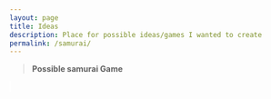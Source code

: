 ```yaml
---
layout: page
title: Ideas
description: Place for possible ideas/games I wanted to create
permalink: /samurai/
---
```


> **Possible samurai Game**


<style>
    #canvas {
        margin: 0;
        border: 1px solid white;
        background: skyblue;
    }
</style>
<canvas id="canvas"></canvas>
<script>
    // Create empty canvas
    let canvas = document.getElementById('canvas');
    let c = canvas.getContext('2d');
    let fullScreen = false;
    // Set the canvas dimensions
    if(fullScreen == true){
    }else{
        canvas.width = 650;
        canvas.height = 400;
    }
    canvas.style.webkitFilter = "blur(0.25px)";
    // Set gravity value
    let gravity = 1.5;
    // Facing Value | true = right, false = left
    let facing = false;
    // Game start
    let gamestarted = false;
    // Score
    let score = 0;
    let highscore = 0;
    // Spawn Location
    let pSpawnX = 100;
    let pSpawnY = 200;
    // Health
    let lives = 3;
    let dmgDebounce = 0;
    let swordSound = 0;
    // Ultimate
    let ultActive = false;
    let ultPercentage = 0;
    let ultMaxPercentage = 100;
    let ultPercentageInc = 20;
    let ultBind = "f";
    let ultBlurDebounce = 0;
    //Menu debounce
    let menuDebounce = 0;
    // Enemy Speed
    let enemySpeed = 0.25;
    let enemyCap = 3;
    // Define the Player class
    class Player {
        constructor() {
            // Initial position and velocity of the player
            this.position = {
                x: pSpawnX,
                y: pSpawnY
            };
            this.velocity = {
                x: 0,
                y: 0
            };
            // Dimensions of the player
            this.width = 30;
            this.height = 30;
            }
        // Method to draw the player on the canvas
        draw() {
            c.fillStyle = 'light green';
            c.fillRect(this.position.x, this.position.y, this.width, this.height);
        }
        // Method to update the player position and velocity
        update() {
            this.draw();
            this.position.y += this.velocity.y;
            this.position.x += this.velocity.x;
            // Apply gravity if player is not at the bottom
            if (this.position.y + this.height + this.velocity.y <= canvas.height)
                this.velocity.y += gravity;
            else
                this.velocity.y = 0;
        }
    }
    class Enemy {
        constructor(image) {
            // Initial position and velocity of the enemy
            this.position = {
                x: 500,
                y: 200
            };
            this.velocity = {
                x: 0,
                y: 0
            };
            // Dimensions of the enemy
            this.image = image;
            this.width = 30;
            this.height = 30;
        }
        // Method to draw the enemy on the canvas
        draw() {
            c.drawImage(this.image, this.position.x, this.position.y);
        }
        // Method to update the enemy position and velocity
        update() {
            this.draw();
            this.position.y += this.velocity.y;
            this.position.x += this.velocity.x;
            // Apply gravity if enemy is not at the bottom
            if (this.position.y + this.height + this.velocity.y <= canvas.height - 35)  /////////////////CHANGE BACK TO this.position.y + this.height + this.velocity.y <= canvas.height ONCE GAME DONE
                this.velocity.y += gravity;
            else
                this.velocity.y = 0;
        }
    }
    //Make Sword
    class Sword {
        constructor(){
            this.position = {
                x: 100,
                y: 200
            };
            // Dimensions of the sword
            this.width = 5;
            this.height = 35;
        }
         // Method to draw the player on the canvas
        draw() {
            c.fillStyle = 'purple';
            c.fillRect(this.position.x, this.position.y, this.width, this.height);
        }
        // Method to update the player position and velocity
        update() {
            this.draw();
        }
    }
    //Text
    var ctx = canvas.getContext("2d");
    // Set the font style
    ctx.font = "20px monospace"; // You can customize the font size and type
    // Set the text color
    ctx.fillStyle = "black"; // You can customize the text color
    // Define the Platform class
    class Platform {
        constructor() {
            // Initial position of the platform
            this.position = {
                x: 0,
                y: 360
            }
            //this.image = image;
            this.width = 50000;
            this.height = 40;
        }
        // Method to draw the platform on the canvas
        draw() {
            c.fillStyle = 'green';
            c.fillRect(this.position.x, this.position.y, this.width, this.height);
        }
        update() {
            this.draw()
        }
    }
    //hearts
    class Heart {
        constructor(image) {
            // Initial position of the platform
            this.position = {
                x: 0,
                y: 0
            }
            this.image = image;
            this.width = 25;
            this.height = 25;
        }
        // Method to draw the platform on the canvas
        draw() {
            c.drawImage(this.image, this.position.x, this.position.y);
        }
        update() {
            this.draw()
        }
    }
    //healthpowerup
    class healthpowerup {
        constructor(image) {
            // Initial position of the platform
            this.position = {
                x: -100,
                y: -100
            }
            this.image = image;
            this.width = 25;
            this.height = 25;
        }
        // Method to draw the platform on the canvas
        draw() {
            c.drawImage(this.image, this.position.x, this.position.y);
        }
        update() {
            this.draw()
        }
    }
    // Define the Tube class
    class Tube {
        constructor(image) {
            // Initial position of the tube
            this.position = {
                x: 500,
                y: 180
            }
            this.image = image;
            this.width = 100;
            this.height = 120;
        }
        // Method to draw the tube on the canvas
        draw() {
            c.drawImage(this.image, this.position.x, this.position.y, this.width, this.height);
        }
    }
    // Define the BlockObject class
    class BlockObject {
         constructor() {
            // Initial position of the platform
            this.position = {
                x: 0,
                y: 0
            }
            //this.image = image;
            this.width = 100;
            this.height = 1000;
        }
        // Method to draw the platform on the canvas
        draw() {
            c.fillStyle = 'brown';
            c.fillRect(this.position.x, this.position.y, this.width, this.height);
        }
        update() {
            this.draw()
        }
    }
    //--
    // NEW CODE - CREATE GENERICOBJECT CLASS FOR THE BACKGROUND IMAGES
    //--
    class GenericObject {
        constructor({ x, y, image }) {
            this.position = {
                x,
                y
            };
            this.image = image;
            this.width = 760;
            this.height = 82;
        }
        // Method to draw the generic object on the canvas
        draw() {
            c.drawImage(this.image, this.position.x, this.position.y);
        }
    }
        // Load image sources
    let image = new Image();
    let imageTube = new Image();
    let imageBlock = new Image();
    //--
    // NEW CODE - ADD IMAGES FOR BACKGROUND
    //--
    let imageBackground = new Image();
    let imageHills = new Image();
    let imageEnemy = new Image();
    let imageHeart = new Image();
    image.src = 'https://samayass.github.io/samayaCSA/images/platform.png';
    imageTube.src = 'https://samayass.github.io/samayaCSA/images/tube.png';
    imageBlock.src = 'https://samayass.github.io/samayaCSA/images/box.png';
    imageHeart.src = '{{site.baseurl}}/images/8bitheartfix-removebg-preview.png';
    imageEnemy.src = '{{site.baseurl}}/images/8bitslime.png';
    //--
    function getRandomInt(max) {
        return Math.floor(Math.random() * max);
    }
    // NEW CODE - IMAGE URLS FOR BACKGROUND IMAGES
    //--
    imageBackground.src = 'https://samayass.github.io/samayaCSA/images/background.png';
    imageHills.src = '{{site.baseurl}}/images/Sonic_hedgehog_background.png'
    // Create instances of platform, tube, block object, and generic objects
    let platform = new Platform(image);
    let tube = new Tube(imageTube);
    let blockObject = new BlockObject(imageBlock);
    let sword = new Sword();
    //--
    // NEW CODE - CREATE ARRAY FOR GENERIC OBJECTS THEN ADD THE HILLS AND BACKGROUND
    //--
    let genericObjects = [
        new GenericObject({
            x:0, y:0, image: imageBackground
        }),
        new GenericObject({
            x:0, y:-150, image: imageHills
        }),
    ];
    function sound(src) {
        this.sound = document.createElement("audio");
        this.sound.src = src;
        this.sound.setAttribute("preload", "auto");
        this.sound.setAttribute("controls", "none");
        this.sound.style.display = "none";
        document.body.appendChild(this.sound);
        this.play = function(){
            this.sound.play();
        }
        this.stop = function(){
            this.sound.pause();
        }
    }
    player = new Player();
    enemy1 = new Enemy(imageEnemy);
    let enemyHealth1 = 3;
    enemy1.position.x = 800;
    enemy2 = new Enemy(imageEnemy);
    enemy2.position.x = 500;
    let enemyHealth2 = 3;
    enemy3 = new Enemy(imageEnemy);
    enemy3.position.x = 700;
    let enemyHealth3 = 3;
    enemy4 = new Enemy(imageEnemy);
    enemy4.position.x = 1000;
    let enemyHealth4 = 3;
    enemy5 = new Enemy(imageEnemy);
    enemy5.position.x = 1200;
    let enemyHealth5 = 3;
    sword = new Sword();
    heart1 = new Heart(imageHeart);
    heart1.position.x = 500;
    heart1.position.y = 40;
    heart2 = new Heart(imageHeart);
    heart2.position.x = 540;
    heart2.position.y = 40;
    heart3 = new Heart(imageHeart);
    heart3.position.x = 580;
    heart3.position.y = 40;
    healthpowerup1 = new healthpowerup(imageHeart);
    healthpowerup1Enabled = false;
    healthpowerup2 = new healthpowerup(imageHeart);
    healthpowerup2Enabled = false;
    healthpowerup3 = new healthpowerup(imageHeart);
    healthpowerup3Enabled = false;
    border1 = new BlockObject();
    border1.position.x = 0;
    border2 = new BlockObject();
    border2.position.x = 1240;
    let attackSound;
    let pickupSound;
    let damageSound;
    let swordhitSound;
    let loseSound;
    let gameMusic;
    let ultReadySound;
    let ultSound;
    let musicPlayed = false;
    // Define keys and their states
    let keys = {
        right: {
            pressed: false
        },
        left: {
            pressed: false
        }
    };
    //Sounds
    attackSound = new sound("{{site.baseurl}}/images/swinging-staff-whoosh.mp3");
    pickupSound = new sound("{{site.baseurl}}/images/pickup.mp3");
    damageSound = new sound("{{site.baseurl}}/images/ough.mp3");
    swordhitSound = new sound("{{site.baseurl}}/images/sword-hit.mp3");
    swordhitSound2 = new sound("{{site.baseurl}}/images/sword-hit.mp3");
    loseSound = new sound("{{site.baseurl}}/images/lose-sound.wav");
    ultReadySound = new sound("{{site.baseurl}}/images/ultimate-ready.mp3");
    ultSound = new sound("{{site.baseurl}}/images/ultimate.mp3");
    ultSound.volume = 2;
    gameMusic = new sound('{{site.baseurl}}/images/Dragon-Castle.mp3');
    gameMusic.loop = true;
    // Animation loop
    function animate() {
        requestAnimationFrame(animate);
        c.clearRect(0, 0, canvas.width, canvas.height);
        if(gamestarted == false){
            c.beginPath();
            c.roundRect(50, 50, 550, 300,3);
            c.stroke();
            c.lineWidth = 3;
            c.fillStyle = '#000000aa';
            c.fill();
            c.fillStyle = 'black';
            c.font = "30px monospace";
            c.textAlign = "center";
            c.fillText("Welcome To the samurai' Game",canvas.width/2,100);
            c.fillText("Press SPACE to continue",canvas.width/2,200);
            c.fillText("Highscore: " + highscore,canvas.width/2,270);
            c.fillText("Score: " + score,canvas.width/2,300);
            if(menuDebounce > 0){
                menuDebounce--;
            }
            addEventListener('keydown', ({ keyCode }) => {
                switch (keyCode) {
                    case 32:
                        if(gamestarted == false && menuDebounce == 0){
                        console.log('space');
                        gamestarted = true;
                        heart1.position.x = 500;
                        heart1.position.y = 40;
                        heart2.position.x = 540;
                        heart2.position.y = 40;
                        heart3.position.x = 580;
                        heart3.position.y = 40;
                        player.position.x = pSpawnX;
                        player.position.y = pSpawnY;
                        lives = 3;
                        enemyHealth1 = 3;
                        enemyHealth2 = 3;
                        enemyHealth3 = 3;
                        enemyHealth4 = 3;
                        enemyHealth5 = 3;
                        enemy1.position.y = 100;
                        enemy2.position.y = 1000;
                        enemy3.position.y = 1000;
                        enemy4.position.y = 1000;
                        enemy5.position.y = 1000;
                        enemy1.velocity.x = 0;
                        enemy1.velocity.y = 0;
                        enemy2.velocity.x = 0;
                        enemy2.velocity.y = 0;
                        enemy3.velocity.x = 0;
                        enemy3.velocity.y = 0;
                        enemy4.velocity.x = 0;
                        enemy4.velocity.y = 0;
                        enemy5.velocity.x = 0;
                        enemy5.velocity.y = 0;
                        healthpowerup1Enabled = false;
                        healthpowerup2Enabled = false;
                        healthpowerup3Enabled = false;
                        healthpowerup1.position.y = 1000;
                        healthpowerup2.position.y = 1000;
                        healthpowerup3.position.y = 1000;
                        ultPercentage = 0;
                        score = 0;
                        gameMusic.stop();
                        gameMusic.play();
                        break;
                        }
                }
            });
        }
        else if(gamestarted == true){
        //--
        // NEW CODE - DRAW GENERIC OBJECTS WITH FOR EACH LOOP
        //--
        genericObjects.forEach(genericObject => {
            genericObject.draw()
        });
        // Draw platform, player, tube, and block object
        player.update();
        sword.update();
        enemy1.update();
        enemy2.update();
        enemy3.update();
        enemy4.update();
        enemy5.update();
        border1.update();
        border2.update();
        platform.draw();
        c.fillStyle = "#000000aa";
        c.beginPath();
        c.roundRect(492.5,32.5,120,40,5);
        c.stroke();
        c.fill();
        heart1.update();
        heart2.update();
        heart3.update();
        healthpowerup1.update();
        healthpowerup2.update();
        healthpowerup3.update();
        //
        //Enemy AI
        enemyAI(enemy1);
        enemyAI(enemy2);
        enemyAI(enemy3);
        enemyAI(enemy4);
        enemyAI(enemy5);
        function enemyAI(enemy){
            if((player.position.x + player.width/2) > (enemy.position.x + enemy.width/2) && enemy.velocity.x < enemyCap){
                enemy.velocity.x += enemySpeed;
            }if((player.position.x + player.width/2) < (enemy.position.x + enemy.width/2) && enemy.velocity.x >-enemyCap){
                enemy.velocity.x -= enemySpeed;
            }
        }
        enemyHealthBar(enemy1,enemyHealth1);
        enemyHealthBar(enemy2,enemyHealth2);
        enemyHealthBar(enemy3,enemyHealth3);
        enemyHealthBar(enemy4,enemyHealth4);
        enemyHealthBar(enemy5,enemyHealth5);
        function enemyHealthBar(enemy,enemyHealth){
            c.fillStyle = "#000000aa";
            c.beginPath();
            c.roundRect(enemy.position.x + enemy.width/2 - 50/2, enemy.position.y - 10, 50, 7.5,5);
            c.stroke();
            c.fill();
            c.fillStyle = "lime";
            c.beginPath();
            c.roundRect(enemy.position.x + enemy.width/2 - 50/2, enemy.position.y - 9, 48 * (enemyHealth/3), 5, 5);
            c.stroke();
            c.fill();
        }
        //Player damage
        enemyCollision(enemy1);
        enemyCollision(enemy2);
        enemyCollision(enemy3);
        enemyCollision(enemy4);
        enemyCollision(enemy5);
        if(dmgDebounce > 0){
            dmgDebounce--;
        }
        function enemyCollision(enemy){
            if(isColliding(player, enemy) && dmgDebounce <=0){
                const enemypos = (enemy.position.x + enemy.width/2);
                const playerpos = (player.position.x + player.width/2);
                dmgDebounce = 15;
                //enemy.position.y = 200;
                //enemy.position.x = 500;
                player.velocity.y = -22.5;
                enemy.velocity.y = -20;
                if(enemypos > playerpos){
                    console.log("Contact Left");
                    player.velocity.x = -5;
                    enemy.velocity.x = 12;
                }else if(enemypos <= playerpos){
                    player.velocity.x = 5;
                    enemy.velocity.x = -12;
                    console.log("Contact Right");
                }
                damageSound.play();
                if(lives == 3){
                    heart3.position.y = -45;
                }else if (lives == 2){
                    heart2.position.y = -45
                }else if (lives == 1){
                    heart1.position.y = -45;
                    loseSound.play();
                    gameMusic.stop();
                    gameMusic.currentTime = 0;
                    if(score>highscore){
                        highscore = score;
                    }
                    gamestarted = false;
                    menuDebounce = 100;
                }
                lives--;
            }
        }
        healthpowerup1Enabled = healthCollision(healthpowerup1, healthpowerup1Enabled);
        healthpowerup2Enabled = healthCollision(healthpowerup2, healthpowerup2Enabled);
        healthpowerup3Enabled = healthCollision(healthpowerup3, healthpowerup3Enabled);
        function healthCollision(healthP, healthPActive){
            if(isColliding(player,healthP)){
                if(lives < 3){
                    pickupSound.play();
                    if(lives == 2){
                        healthP.position.y = -100;
                        heart3.position.y = 40;
                        healthPActive = false
                    }else if(lives == 1){
                        healthP.position.y = -100;
                        heart2.position.y = 40;
                        healthPActive = false
                    }
                    lives++;
                }
                console.log(lives);
                console.log(healthPActive);
            }
            return healthPActive;
        }
        //Move sword;
        if(facing == true){
            sword.position.y = player.position.y - 2;
            sword.position.x = (player.position.x + player.width/2) + 15;
        }else if(facing == false){
            sword.position.y = player.position.y - 2;
            sword.position.x = (player.position.x + player.width/2) - 15;
        }
        // Score
        // Set the text content and position
        c.fillStyle = "#000000aa";
        c.beginPath();
        c.roundRect(45,25,125,40,5);
        c.stroke();
        c.fill();
        c.fillStyle = 'white';
        c.textAlign = 'left';
        c.font = "20px monospace";
        var text = "Score: "+score;
        var x = 50; // X-coordinate
        var y = 50; // Y-coordinate
        // Draw the text on the canvas
        ctx.fillText(text, x, y);
        // ULTIMATE ABILITY
        c.fillStyle = "#000000aa";
        c.beginPath();
        c.roundRect(canvas.width/2 - 85,30,200,30,5);
        c.stroke();
        c.fill();
        c.fillStyle = "#0088ffee";
        c.beginPath();
        c.roundRect(canvas.width/2 - 85,30,(ultPercentage/ultMaxPercentage) * 200,30,5);
        c.stroke();
        c.fill();
        if(ultPercentage >= ultMaxPercentage){
            c.fillStyle = 'black';
            c.textAlign = 'left';
            c.font = "15px monospace";
            ctx.fillText("ULTIMATE READY", canvas.width/2 - 85,50)
            c.font = "12px monospace";
            ctx.fillText("Press: " + ultBind, canvas.width/2 + 50,48)
        }
        if(ultBlurDebounce > 1){
            canvas.style.webkitFilter = "blur(5px)";
            ctx.filter = 'invert(1)';
            ultBlurDebounce--;
        }else if(ultBlurDebounce == 1){
            ultBlurDebounce = 0;
            canvas.style.webkitFilter = "blur(0.25px)";
            ctx.filter = 'invert(0)';
            gameMusic.play();
        }
        //Collisions
        collision(platform, player);
        collision(platform, enemy1);
        collision(platform, enemy2);
        collision(platform, enemy3);
        collision(platform, enemy4);
        collision(platform, enemy5);
        //Respawn enemy
        //collision(blockObject);
        //console.log(enemy.position);
        // Handle collisions and interactions
        // Handle collision between player and block object
        function collision(funcObject, objectToCollide){
            if (
                objectToCollide.position.y + objectToCollide.height <= funcObject.position.y &&
                objectToCollide.position.y + objectToCollide.height + objectToCollide.velocity.y >= funcObject.position.y &&
                objectToCollide.position.x + objectToCollide.width >= funcObject.position.x &&
                objectToCollide.position.x <= funcObject.position.x + funcObject.width
            )
            {
                objectToCollide.velocity.y = 0;
            }
        }
        function isColliding(spriteA, spriteB) {
            const collision =
                spriteA.position.x < spriteB.position.x + spriteB.width &&
                spriteA.position.x + spriteA.width > spriteB.position.x &&
                spriteA.position.y < spriteB.position.y + spriteB.height &&
                spriteA.position.y + spriteA.height > spriteB.position.y;
            return collision;
        }
        //prevent form going too high
        if(
            player.position.y + player.height <= 30
        ){
            player.velocity.y = 0;
            player.position.y = 30+player.height
        }
        checkEnemyWall(enemy1);
        checkEnemyWall(enemy2);
        checkEnemyWall(enemy3);
        checkEnemyWall(enemy4);
        checkEnemyWall(enemy5);
        function checkEnemyWall(enemy){
            if(isColliding(enemy, border1)){
                enemy.velocity.x = -enemy.velocity.x
            }else if(isColliding(enemy, border2)){
                enemy.velocity.x = -enemy.velocity.x
            }
        }
        // Move the player horizontally and adjust other objects
        if (keys.right.pressed && player.position.x < 500) {
            player.velocity.x = 15;
        }
        else if (keys.left.pressed && player.position.x > 100) {
            player.velocity.x = -15;
        }else if (player.velocity.y < 0 && player.position.x < 500 && player.position.x > 100){
        }
        //--
        // NEW CODE - PARALLAX SCROLLING EFFECT (MAKE THE BACKGROUND MOVE TO CREATE ILLUSION OF PLAYER MOVING)
        //--
        else {
            player.velocity.x = 0;
            if (keys.right.pressed && !keys.left.pressed && genericObjects[0].position.x > -700) {
                // make the background move slower for a cooler effect
                genericObjects.forEach(genericObject => {
                    genericObject.position.x -= 5;
                });
                enemy1.position.x -= 5;
                enemy2.position.x -= 5;
                enemy3.position.x -= 5;
                enemy4.position.x -= 5;
                enemy5.position.x -= 5;
                border1.position.x -= 5;
                border2.position.x -= 5;
                healthpowerup1.position.x -= 5;
                healthpowerup2.position.x -= 5;
                healthpowerup3.position.x -= 5;
            }
            else if (keys.left.pressed && !keys.right.pressed && genericObjects[0].position.x < 0) {
                genericObjects.forEach(genericObject => {
                    genericObject.position.x += 5;
                });
                enemy1.position.x += 5;
                enemy2.position.x += 5;
                enemy3.position.x += 5;
                enemy4.position.x += 5;
                enemy5.position.x += 5;
                border1.position.x += 5;
                border2.position.x += 5;
                healthpowerup1.position.x += 5;
                healthpowerup2.position.x += 5;
                healthpowerup3.position.x += 5;
            }
        }
        }
    }
    // Start the animation loop
    animate();
    // Event listener for key presses
    addEventListener('keydown', ({ keyCode }) => {
        switch (keyCode) {
            case 65:
                console.log('left');
                keys.left.pressed = true;
                facing = false;
                break;
            case 83:
                console.log('down');
                break;
            case 68:
                console.log('right');
                keys.right.pressed = true;
                facing = true;
                break;
            case 87:
                console.log('up');
                if(player.velocity.y == 0){player.velocity.y = -20;}
                break;
            case 32:
                break;
        }
    });
    // Event listener for key releases
    function powerupAdd(enemyPosX, enemyPosY){
        const randNum = getRandomInt(2);
        if(randNum == 1){
            console.log("Add")
            if (healthpowerup1Enabled == false){
                healthpowerup1Enabled = true;
                healthpowerup1.position.x = enemyPosX
                healthpowerup1.position.y = enemyPosY
            }else if (healthpowerup2Enabled == false){
                healthpowerup2Enabled = true;
                healthpowerup2.position.x = enemyPosX
                healthpowerup2.position.y = enemyPosY
            }else if (healthpowerup3Enabled == false){
                healthpowerup3Enabled = true;
                healthpowerup3.position.x = enemyPosX
                healthpowerup3.position.y = enemyPosY
            }
        }else if(randNum <= 0){
            console.log("Nothin");
        }
    }
    function respawnEnemy(enemy){
            enemy.position.x = Math.random() * ((border2.position.x - 100) - (border1.position.x+100)) + (border1.position.x+100);
            enemy.position.y = 200;
            enemy.velocity.x = 0;
            enemy.velocity.y = 0;
        }
    addEventListener('keyup', ({ keyCode }) => {
        switch (keyCode) {
            case 65:
                console.log('left');
                keys.left.pressed = false;
                player.velocity.x = 0;
                break;
            case 83:
                console.log('down');
                break;
            case 68:
                console.log('right');
                player.velocity.x = 0;
                keys.right.pressed = false;
                break;
            case 87:
                console.log('up');
                //if(player.velocity.y == 0){player.velocity.y = -20;}
                break;
            case 70:
                console.log('f');
                if(ultPercentage >= ultMaxPercentage){
                    gameMusic.stop();
                    ultSound.play();
                    ultPercentage = 0;
                    dmgDebounce = 50;
                    ultBlurDebounce = 40;
                    if(score == 5){
                        respawnEnemy(enemy2);
                    }else if(score >= 15 && score < 27){
                        respawnEnemy(enemy3);
                    }else if(score >= 25 && score < 53){
                        respawnEnemy(enemy4);
                    }else if(score >= 50 && score < 55){
                        respawnEnemy(enemy5);
                    }
                    if(facing == false){
                        enemyHealth1 = checkLeftEnemy(enemy1,enemyHealth1);
                        enemyHealth2 = checkLeftEnemy(enemy2,enemyHealth2);
                        enemyHealth3 = checkLeftEnemy(enemy3,enemyHealth3);
                        enemyHealth4 = checkLeftEnemy(enemy4,enemyHealth4);
                        enemyHealth5 = checkLeftEnemy(enemy5,enemyHealth5);
                    }else if(facing == true){
                        enemyHealth1 = checkRightEnemy(enemy1,enemyHealth1);
                        enemyHealth2 = checkRightEnemy(enemy2,enemyHealth2);
                        enemyHealth3 = checkRightEnemy(enemy3,enemyHealth3);
                        enemyHealth4 = checkRightEnemy(enemy4,enemyHealth4);
                        enemyHealth5 = checkRightEnemy(enemy5,enemyHealth5);
                    }
                }
                function checkRightEnemy(enemy){
                    if(enemy.position.x > player.position.x && enemy.position.y < 500){
                        enemyHealth = 0;
                        if(enemyHealth == 0){
                            enemyHealth = 3;
                            powerupAdd(enemy.position.x, enemy.position.y);
                            respawnEnemy(enemy);
                            score++;
                        }
                    }
                    return enemyHealth;
                }
                function checkLeftEnemy(enemy){
                    if(enemy.position.x < player.position.x && enemy.position.y < 500){
                        enemyHealth = 0;
                        if(enemyHealth == 0){
                            enemyHealth = 3;
                            powerupAdd(enemy.position.x, enemy.position.y);
                            respawnEnemy(enemy);
                            score++;
                        }
                    }
                    return enemyHealth;
                }
                break;
            case 32: ///////////////FIX GAME OVER BUG TRAVIS YK WHAT IM TALKIN ABOUT.
                console.log('space');
                enemyHealth1 = enemyDamage(enemy1,enemyHealth1);
                enemyHealth2 = enemyDamage(enemy2,enemyHealth2);
                enemyHealth3 = enemyDamage(enemy3,enemyHealth3);
                enemyHealth4 = enemyDamage(enemy4,enemyHealth4);
                enemyHealth5 = enemyDamage(enemy5,enemyHealth5);
                attackSound.play();
                function enemyDamage(enemy,enemyHealth){
                    if (facing == false && player.position.x + player.width/2 - enemy.position.x + enemy.width/2 < 100 && player.position.x + player.width/2 - enemy.position.x + enemy.width/2 > 0 && player.position.y + player.height/2 - 10 < enemy.position.y + enemy.height/2 && player.position.y + player.height/2 + 10 > enemy.position.y + enemy.height/2){ //left
                        enemy.velocity.y = -20;
                        enemy.velocity.x = -5;
                        if(swordSound == 0){
                            swordSound = 1;
                            swordhitSound.play();
                        }else{
                            swordSound = 0;
                            swordhitSound2.play();
                        }
                        enemyHealth--;
                        console.log(enemyHealth);
                        console.log(player.position.x + player.width/2 - enemy.position.x + enemy.width/2);
                        if(enemyHealth == 0){
                            enemyHealth = 3;
                            powerupAdd(enemy.position.x, enemy.position.y);
                            respawnEnemy(enemy);
                            if(ultPercentage < ultMaxPercentage){
                                ultPercentage += ultPercentageInc;
                                if(ultPercentage >= ultMaxPercentage){
                                    ultReadySound.play();
                                }
                            }
                            score++;
                            if(score == 5){
                                respawnEnemy(enemy2);
                            }else if(score == 15){
                                respawnEnemy(enemy3);
                            }else if(score == 25){
                                respawnEnemy(enemy4);
                            }else if(score == 50){
                                respawnEnemy(enemy5);
                            }
                        }
                    }else if (facing == true && enemy.position.x + enemy.width/2 - player.position.x + player.width/2 < 100 && enemy.position.x + enemy.width/2 - player.position.x + player.width/2 > 0 && player.position.y + player.height/2 - 10 < enemy.position.y + enemy.height/2 && player.position.y + player.height/2 + 10 > enemy.position.y + enemy.height/2){ //right
                        enemy.velocity.y = -20;
                        enemy.velocity.x = 5;
                        if(swordSound == 0){
                            swordSound = 1;
                            swordhitSound.play();
                        }else{
                            swordSound = 0;
                            swordhitSound2.play();
                        }
                        enemyHealth--;
                        console.log(enemyHealth);
                        console.log(enemy.position.x + enemy.width/2 - player.position.x + player.width/2);
                        if(enemyHealth == 0){
                            enemyHealth = 3;
                            powerupAdd(enemy.position.x, enemy.position.y);
                            respawnEnemy(enemy);
                            if(ultPercentage < ultMaxPercentage){
                                ultPercentage += ultPercentageInc;
                                if(ultPercentage >= ultMaxPercentage){
                                    ultReadySound.play();
                                }
                            }
                            score++;
                            if(score == 5){
                                respawnEnemy(enemy2);
                            }else if(score == 15){
                                respawnEnemy(enemy3);
                            }else if(score == 25){
                                respawnEnemy(enemy4);
                            }else if(score == 50){
                                respawnEnemy(enemy5);
                            }
                        }
                    }
                    return enemyHealth;
                }
                break;
        }
    });
    function fullscreen(){
        var el = document.getElementById('canvas');
           if(el.webkitRequestFullScreen) {
               el.webkitRequestFullScreen();
           }
          else {
             el.mozRequestFullScreen();
          }            
        }
    document.getElementById('canvas').addEventListener("click",fullscreen)